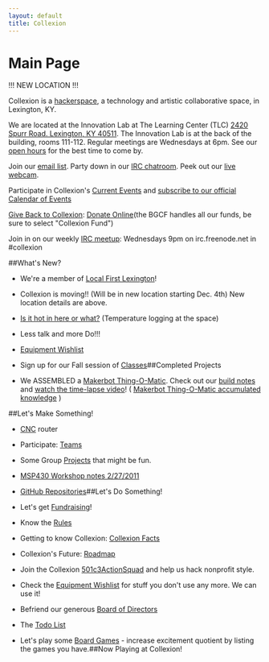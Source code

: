 ```yaml
---
layout: default
title: Collexion
---
```


# Main Page

!!! NEW LOCATION !!!

Collexion is a 
[hackerspace](http://en.wikipedia.org/wiki/Hackerspace), a technology and artistic collaborative space, in Lexington, KY.

We are located at the 
Innovation Lab at The Learning Center (TLC) 
[2420 Spurr Road. Lexington, KY 40511](https://www.google.com/maps/preview#!q=2420+Spurr+Road+%E2%80%A2+Lexington%2C+KY+40511&data=!4m14!2m13!1m12!1s0x884244021c0ffdff%3A0x4a5f8033fae045!3m7!1m2!2d-84.471565!3d38.02833!3m2!1i1920!2i1018!4f13.1!4m2!3d38.103885!4d-84.517196). The Innovation Lab is at the back of the building, rooms 111-112.  Regular meetings are Wednesdays at 6pm. See our 
[open hours](open_hours) for the best time to come by.

Join our 
[email list](http://groups.google.com/group/collexion). Party down in our 
[IRC chatroom](irc://irc.freenode.net/#collexion).  Peek out our 
[live webcam](http://www.collexion.net/cam/).

Participate in Collexion's 
[Current Events](collexion:current_events) and 
[subscribe to our official Calendar of Events](https://www.google.com/calendar/b/0/embed?src=rijtvomsveu6pf9p6f48hh8f04@group.calendar.google.com)

[Give Back to Collexion](give_back_to_collexion): 
[Donate Online](https://bgcf.guidestargiving.org/donatenow)(the BGCF handles all our funds, be sure to select "Collexion Fund")

Join in on our weekly 
[IRC meetup](irc_meetup): Wednesdays 9pm on irc.freenode.net in #collexion



##What's New?


* We're a member of 
[Local First Lexington](http://localfirstlexington.com/)!

* Collexion is moving!! (Will be in new location starting Dec. 4th) New location details are above.

* [Is it hot in here or what?](http://www.collexion.net/tempprobe/) (Temperature logging at the space)

* Less talk and more Do!!!

* [Equipment Wishlist](equipment_wishlist)

* Sign up for our Fall session of 
[Classes](classes)##Completed Projects


* We ASSEMBLED a 
[Makerbot Thing-O-Matic](http://wiki.makerbot.com/thingomatic). Check out our 
[build notes](makerbot_thing-o-matic_build_notes) and 
[watch the time-lapse video](http://www.vimeo.com/22459670)! ( 
[Makerbot Thing-O-Matic accumulated knowledge](makerbot_thing-o-matic_accumulated_knowledge) )

##Let's Make Something!


* [CNC](cnc) router

* Participate: 
[Teams](teams)

* Some Group 
[Projects](projects) that might be fun.

* [MSP430 Workshop notes 2/27/2011](msp430_workshop_notes_2-27-2011)

* [GitHub Repositories](https://github.com/collexion)##Let's Do Something!


* Let's get 
[Fundraising](fundraising)!

* Know the 
[Rules](rules)

* Getting to know Collexion: 
[Collexion Facts](collexion_facts)

* Collexion's Future: 
[Roadmap](roadmap)

* Join the Collexion 
[501c3ActionSquad](501c3actionsquad) and help us hack nonprofit style.

* Check the 
[Equipment Wishlist](equipment_wishlist) for stuff you don't use any more.  We can use it!

* Befriend our generous 
[Board of Directors](board_of_directors)

* The 
[Todo List](todo_list)

* Let's play some 
[Board Games](board_games) - increase excitement quotient by listing the games you have.##Now Playing at Collexion!
